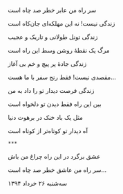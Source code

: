 <!-- 
.. title: تونل
.. slug: toonel
.. date: 2015-11-30 22:37:47 UTC
.. tags: غزل
.. category: 
.. link: 
.. description: 
.. type: text
-->

سر راه من عابر خطر صد چاه است

زندگی نیست! نه این مهلکه‌ای جان‌کاه است

زندگی تونل طولانی و تاریک و عجیب

مرگ یک نقطهٔ روشن وسط این راه است

زندگی جادهٔ پر پیچ و خم بی آغاز

مقصدی نیست! فقط رنج سفر با ما هست...

زندگی فرصت دیدار تو را داد به من

بین این راه فقط دیدن تو دلخواه است

مثل یک باد خنک در برهوت دنیا

آه دیدار تو کوتاه‌تر از کوتاه است

`***`

عشق برگرد در این راه چراغ من باش

سر راه من عاشق خطر صد چاه است...

سه‌شنبه ۲۶ خرداد ۱۳۹۴
